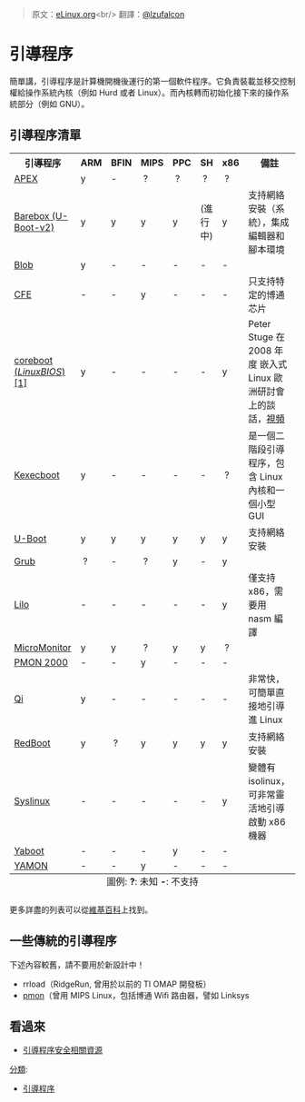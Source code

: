 > 原文：[eLinux.org](http://eLinux.org/Bootloader "http://eLinux.org/Bootloader")<br/>
> 翻譯：[@lzufalcon](https://github.com/lzufalcon)


# 引導程序

簡單講，引導程序是計算機開機後運行的第一個軟件程序。它負責裝載並移交控制權給操作系統內核（例如 Hurd 或者 Linux）。而內核轉而初始化接下來的操作系統部分（例如 GNU）。

## 引導程序清單

<table class="wikitable" border="0" cellspacing="0" cellpadding="4">
<caption align="bottom"> 圖例: <b>?</b>: 未知 <b>-</b>: 不支持
</caption>
<tr>
<th> 引導程序  </th>
<th> ARM </th>
<th> BFIN </th>
<th> MIPS </th>
<th> PPC </th>
<th> SH </th>
<th> x86 </th>
<th> 備註
</th></tr>
<tr>
<td> <a href="http://elinux.org/APEX" title="APEX" class="mw-redirect">APEX</a>
</td>
<td>                 y  </td>
<td>   -  </td>
<td> &#160;?   </td>
<td> &#160;?  </td>
<td> &#160;?  </td>
<td> &#160;?  </td>
<td>
</td></tr>
<tr>
<td> <a href="http://elinux.org/Barebox" title="Barebox">Barebox (U-Boot-v2)</a>
</td>
<td>                 y  </td>
<td>   y  </td>
<td>   y  </td>
<td>  y  </td>
<td>  (進行中) </td>
<td>  y  </td>
<td> 支持網絡安裝（系統），集成編輯器和腳本環境
</td></tr>
<tr>
<td> <a href="http://elinux.org/Blob" title="Blob">Blob</a>
</td>
<td>                 y  </td>
<td>  -  </td>
<td>  -   </td>
<td>  -  </td>
<td>  -  </td>
<td>  -  </td>
<td>
</td></tr>
<tr>
<td> <a rel="nofollow" class="external text" href="http://www.linux-mips.org/wiki/Common_Firmware_Environment">CFE</a>
</td>
<td>                 -  </td>
<td>  -  </td>
<td>  y   </td>
<td>  -  </td>
<td>  -  </td>
<td>  -  </td>
<td> 只支持特定的博通芯片
</td></tr>
<tr>
<td> <a href="http://elinux.org/Coreboot" title="Coreboot"> coreboot (<i>LinuxBIOS</i>)</a> <a rel="nofollow" class="external autonumber" href="http://www.coreboot.org/Welcome_to_coreboot">[1]</a>
</td>
<td>                 y  </td>
<td>   -  </td>
<td>  -   </td>
<td>  -  </td>
<td>  -  </td>
<td>  y  </td>
<td> Peter Stuge 在 2008 年度 嵌入式 Linux 歐洲研討會上的談話，<a rel="nofollow" class="external text" href="http://free-electrons.com/pub/video/2008/elce/nluug-fall2008-stuge-coreboot.ogv">視頻</a>
</td></tr>
<tr>
<td> <a href="http://elinux.org/Kexecboot" title="Kexecboot">Kexecboot</a>
</td>
<td>                 y  </td>
<td>   -  </td>
<td>  -   </td>
<td>  -  </td>
<td>  -  </td>
<td> &#160;?  </td>
<td> 是一個二階段引導程序，包含 Linux 內核和一個小型 GUI
</td></tr>
<tr>
<td> <a href="../../.././dev_portals/Development_Platforms/Tegra/Mainline_SW/U-Boot/Tegra/Mainline_SW/U-Boot.md" title="U-Boot">U-Boot</a>
</td>
<td>                 y  </td>
<td>   y  </td>
<td>   y  </td>
<td>  y  </td>
<td>  y </td>
<td>  y  </td>
<td> 支持網絡安裝
</td></tr>
<tr>
<td> <a href="http://elinux.org/Grub" title="Grub">Grub</a>
</td>
<td>                &#160;?  </td>
<td>   -  </td>
<td>  &#160;?  </td>
<td>  y  </td>
<td>  -  </td>
<td>  y  </td>
<td>
</td></tr>
<tr>
<td> <a href="http://elinux.org/Lilo" title="Lilo">Lilo</a>
</td>
<td>                 -  </td>
<td>   -  </td>
<td>   -  </td>
<td>  -  </td>
<td>  - </td>
<td>  y  </td>
<td> 僅支持 x86，需要用 nasm 編譯
</td></tr>
<tr>
<td> <a rel="nofollow" class="external text" href="http://www.microcross.com/html/micromonitor.html">MicroMonitor</a>
</td>
<td>                 y  </td>
<td>   y  </td>
<td>  &#160;?  </td>
<td>  y  </td>
<td>  y  </td>
<td> &#160;?  </td>
<td>
</td></tr>
<tr>
<td> <a rel="nofollow" class="external text" href="http://www.linux-mips.org/wiki/PMON_2000">PMON 2000</a>
</td>
<td>                 -  </td>
<td>   -  </td>
<td>  y   </td>
<td>  -  </td>
<td>  -  </td>
<td>  -  </td>
<td>
</td></tr>
<tr>
<td> <a href="http://elinux.org/index.php?title=Qi&amp;action=edit&amp;redlink=1" class="new" title="Qi (page does not exist)">Qi</a>
</td>
<td>                 y  </td>
<td>   -  </td>
<td>  -   </td>
<td>  -  </td>
<td>  - </td>
<td>  -  </td>
<td> 非常快，可簡單直接地引導進 Linux
</td></tr>

<tr>
<td> <a href="http://elinux.org/index.php?title=RedBoot&amp;action=edit&amp;redlink=1" class="new" title="RedBoot (page does not exist)">RedBoot</a>
</td>
<td>                 y  </td>
<td>  &#160;?  </td>
<td>   y  </td>
<td>  y  </td>
<td>  y </td>
<td>  y  </td>
<td> 支持網絡安裝
</td></tr>
<tr>
<td> <a href="http://elinux.org/Syslinux" title="Syslinux">Syslinux</a>
</td>
<td>                 -  </td>
<td>   -  </td>
<td>  -   </td>
<td>  -  </td>
<td>  -  </td>
<td>  y  </td>
<td> 變體有 isolinux，可非常靈活地引導啟動 x86 機器
</td></tr>
<tr>
<td> <a rel="nofollow" class="external text" href="http://yaboot.ozlabs.org/">Yaboot</a>
</td>
<td>                 -  </td>
<td>   -  </td>
<td>  -   </td>
<td>  y  </td>
<td>  -  </td>
<td>  -  </td>
<td>
</td></tr>
<tr>
<td> <a rel="nofollow" class="external text" href="http://www.linux-mips.org/wiki/YAMON">YAMON</a>
</td>
<td>                 -  </td>
<td>   -  </td>
<td>  y   </td>
<td>  -  </td>
<td>  -  </td>
<td>  -  </td>
<td>
</td></tr></table>

更多詳盡的列表可以從[維基百科](http://en.wikipedia.org/wiki/Comparison_of_boot_loaders)上找到。

## 一些傳統的引導程序

下述內容較舊，請不要用於新設計中！

-   rrload（RidgeRun, 曾用於以前的 TI OMAP 開發板）
-   [pmon](http://www.linux-mips.org/wiki/PMON)（曾用 MIPS Linux，包括博通 Wifi 路由器，譬如 Linksys

## 看過來

-   [引導程序安全相關資源](../../.././dev_portals/Security/Bootloader_Security_Resources/Bootloader_Security_Resources.md "引導程序安全相關資源")


[分類](http://eLinux.org/Special:Categories "Special:Categories"):

-   [引導程序](http://eLinux.org/Category:Bootloaders "Category:Bootloaders")

